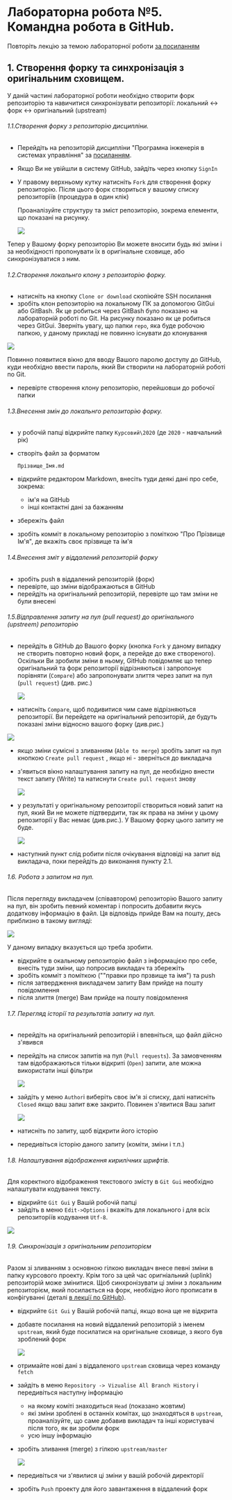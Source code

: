 # Лабораторна робота №5. Командна робота в GitHub.

Повторіть лекцію за темою лабораторної роботи [за посиланням](../Лекц/GitHub.md)

## 1. Створення форку та синхронізація з оригінальним сховищем.

У даній частині лабораторної роботи необхідно створити форк репозиторію та навичитися синхронізувати репозиторії: локальний <-> форк <-> оригінальний (upstream)  

###### 1.1.Створення форку з репозиторію дисципліни.

- Перейдіть на репозиторій дисципліни "Програмна інженерія в системах управління" за [посиланням](https://github.com/pupenasan/ProgIngContrSystems).

- Якщо Ви не увійшли в систему GitHub, зайдіть через кнопку  `SignIn`

- У правому верхньому кутку натисніть `Fork` для створення форку репозиторію. Після цього форк створиться у вашому списку репозиторіїв (процедура в один клік)

  Проаналізуйте структуру та зміст репозиторію, зокрема елементи, що показані на рисунку.  

  ![](githubmedia/1.png)  

Тепер у Вашому форку репозиторію Ви можете вносити будь які зміни і за необхідності пропонувати їх в оригінальне сховище, або синхронізуватися з ним.

###### 1.2.Створення локальнго клону з репозиторію форку.

- натисніть на кнопку `Clone or download` скопіюйте SSH посилання
- зробіть клон репозиторію на локальному ПК за допомогою GitGui або GitBash. Як це робиться через GitBash було показано на лабораторній роботі по Git. На рисунку показано як це робиться через GitGui. Зверніть увагу, що папки `repo`, яка буде робочою папкою, у даному прикладі не повинно існувати до клонування

![](githubmedia/2.png)

Повинно появитися вікно для вводу Вашого паролю доступу до GitHub, куди необхідно ввести пароль, який Ви створили на лабораторній роботі по Git.  

-  перевірте створення клону репозиторію, перейшовши до робочої папки 

###### 1.3.Внесення змін до локальнго репозиторію форку. 

- у робочій папці відкрийте папку `Курсовий\2020` (де `2020` - навчальний рік)

- створіть файл за форматом

  `Прізвище_Імя.md`

- відкрийте редактором Markdown, внесіть туди деякі дані про себе, зокрема:

  - ім'я на GitHub
  - інші контактні дані за бажанням 

- збережіть файл

- зробіть комміт в локальному репозиторію з поміткою "Про Прізвище Ім'я", де вкажіть своє прізвище та ім'я 

###### 1.4.Внесення зміт у віддалений репозиторій форку

- зробіть push в віддалений репозиторій (форк) 
- перевірте, що зміни відображаються в GitHub
- перейдіть на оригінальний репозиторій, перевірте що там зміни не були внесені

###### 1.5.Відправлення запиту на пул (pull request) до оригінального (upstreem) репозиторію

- перейдіть в GitHub до Вашого форку (кнопка `Fork` у даному випадку не створить повторно новий форк, а перейде до вже створеного). Оскільки Ви зробили зміни в ньому, GitHub повідомляє що тепер оригінальний та форк репозиторії відрізняються і запропонує порівняти (`Compare`) або запропонувати злиття через запит на пул (`pull request`)  (див. рис.)

  ![](githubmedia/3.png)   

- натисніть `Compare`, щоб подивитися чим саме відрізняються репозиторії. Ви перейдете на оригінальний репозиторій, де будуть показані зміни відносно вашого форку (див.рис.) 

![](githubmedia/4.png)

- якщо зміни сумісні з зливанням (`Able to merge`) зробіть запит на пул кнопкою `Create pull request` , якщо ні - зверніться до викладача

- з'явиться вікно налаштування запиту на пул, де необхідно внести текст запиту (Write) та натиснути `Create pull request` знову  

  ![](githubmedia/5.png)

- у результаті у оригінальному репозиторії створиться новий запит на пул, який Ви не можете підтвердити, так як права на зміни у цьому репозиторії у Вас немає (див.рис.). У Вашому форку цього запиту не буде. 

  ![](githubmedia/6.png)

- наступний пункт слід робити після очікування відповіді на запит від викладача, поки перейдіть до виконання пункту 2.1.  

###### 1.6. Робота з запитом на пул.

Після перегляду викладачем (співавтором) репозиторію Вашого запиту на пул, він зробить певний коментар і попросить добавити якусь додаткову інформацію в файл. Ця відповідь прийде Вам на пошту, десь приблизно  в такому вигляді:

![](githubmedia/7.png) 

У даному випадку вказується що треба зробити.

- відкрийте в окальному репозиторію файл з інформацією про себе, внесіть туди зміни, що попросив викладач та збережіть
- зробіть комміт з поміткою (""правки про прзвище та імя") та push
- після затвердження викладачем запиту Вам прийде на пошту повідомлення
- після злиття (merge) Вам прийде на пошту повідомлення  

###### 1.7.  Перегляд історії та результатів запиту на пул.

- перейдіть на оригінальний репозиторій і впевніться, що файл дійсно з'явився 

- перейдіть на список запитів на пул (`Pull requests`). За замовченням там відображаються тільки відкриті (`Open`) запити, але можна використати інші фільтри

  ![](githubmedia/8.png)

- зайдіть у меню `Author`і виберіть своє ім'я зі списку, далі натисніть `Closed` якщо ваш запит вже закрито. Повинен з'явитися Ваш запит

   ![](githubmedia/9.png)

-   натисніть по запиту, щоб відкрити його історію

-  передивіться історію даного запиту (коміти, зміни і т.п.)

###### 1.8. Налаштування відображення кирилічних шрифтів.

Для коректного відображення текстового змісту в `Git Gui` необхідно налаштувати кодування тексту. 

- відкрийте  `Git Gui` у Вашій робочій папці
- зайдіть в меню `Edit->Options` і вкажіть для локального і для всіх репозиторіїв кодування `Utf-8`. 

![](githubmedia/11.png)

###### 1.9. Синхронізація з оригінальним репозиторієм   

Разом зі зливанням з основною гілкою викладач внесе певні зміни в папку курсового проекту. Крім того за цей час оригніальний (uplink) репозиторій може змінитися. Щоб синхронізувати ці зміни з локальним репозиторієм, який посилається на форк, необхідно його прописати в конфігуванні (деталі [в лекції по GitHub](../Лекц/GitHub.md)).     

- відкрийте  `Git Gui` у Вашій робочій папці, якщо вона ще не відкрита

- добавте посилання на новий віддалений репозиторій з іменем `upstream`, який буде посилатися на оригінальне сховище, з якого був зроблений форк 

  ![](githubmedia/10.png)

- отримайте нові дані з віддаленого `upstream` сховища через команду `fetch`

- зайдіть в меню `Repository -> Vizualise All Branch History` і передивіться наступну інформацію

  - на якому коміті знаходиться `Head` (показано жовтим)
  - які зміни зроблені в останніх комітах, що знаходяться в `upstream`, проаналізуйте, що саме добавив викладач та інші користувачі після того, як ви зробили форк 
  - усю іншу інформацію

- зробіть зливання (merge) з гілкою `upstream/master` 

  ![](githubmedia/12.png)

- передивіться чи з'явилися ці зміни у вашій робочій директорії

- зробіть `Push` проекту для його завантаження в віддалений форк 

